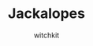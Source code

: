 ---
media: "images/rounds/round_1/jackalope_steed.png"
media_type: image
title: Jackalopes
author: witchkit
desc: Two slain Jackalopes carried by Quinn Sargent. One crewmember remarked that they look like slippers.
---
